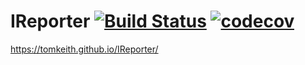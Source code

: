 # IReporter [![Build Status](https://travis-ci.org/tomkeith/IReporter.svg?branch=ft-delete-specific-162336517)](https://travis-ci.org/tomkeith/IReporter)  [![codecov](https://codecov.io/gh/tomkeith/IReporter/branch/develop/graph/badge.svg)](https://codecov.io/gh/tomkeith/IReporter)



https://tomkeith.github.io/IReporter/